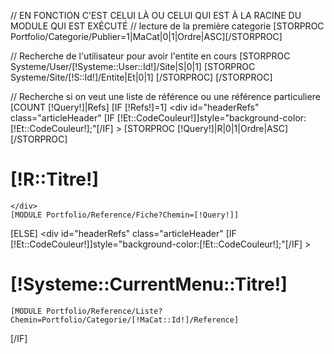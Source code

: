 // EN FONCTION C'EST CELUI LÀ OU CELUI QUI EST À LA RACINE DU MODULE QUI EST EXÉCUTÉ
// lecture de la première categorie
[STORPROC Portfolio/Categorie/Publier=1|MaCat|0|1|Ordre|ASC][/STORPROC]

// Recherche de l'utilisateur pour avoir l'entite en cours
[STORPROC Systeme/User/[!Systeme::User::Id!]/Site|S|0|1]
	[STORPROC Systeme/Site/[!S::Id!]/Entite|Et|0|1]	[/STORPROC]
[/STORPROC]

// Recherche si on veut une liste de référence ou une référence particuliere
[COUNT [!Query!]|Refs]
[IF [!Refs!]=1]
	<div id="headerRefs" class="articleHeader" [IF [!Et::CodeCouleur!]]style="background-color:[!Et::CodeCouleur!];"[/IF] >
		[STORPROC [!Query!]|R|0|1|Ordre|ASC][/STORPROC]
		<div class="container"><h1>[!R::Titre!]</h1></div>
		
	</div>
	[MODULE Portfolio/Reference/Fiche?Chemin=[!Query!]]
[ELSE]
	<div id="headerRefs" class="articleHeader" [IF [!Et::CodeCouleur!]]style="background-color:[!Et::CodeCouleur!];"[/IF] >
		<div class="container"><h1>[!Systeme::CurrentMenu::Titre!]</h1></div>
	</div>

	[MODULE Portfolio/Reference/Liste?Chemin=Portfolio/Categorie/[!MaCat::Id!]/Reference]
[/IF]
